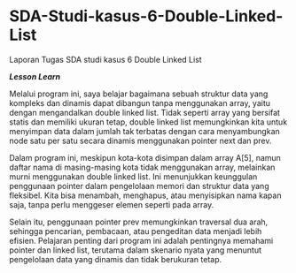 # SDA-Studi-kasus-6-Double-Linked-List
Laporan Tugas SDA studi kasus 6 Double Linked List

***Lesson Learn***

Melalui program ini, saya belajar bagaimana sebuah struktur data yang kompleks dan dinamis dapat dibangun tanpa menggunakan array, yaitu dengan mengandalkan double linked list. Tidak seperti array yang bersifat statis dan memiliki ukuran tetap, double linked list memungkinkan kita untuk menyimpan data dalam jumlah tak terbatas dengan cara menyambungkan node satu per satu secara dinamis menggunakan pointer next dan prev.

Dalam program ini, meskipun kota-kota disimpan dalam array A[5], namun daftar nama di masing-masing kota tidak menggunakan array, melainkan murni menggunakan double linked list. Ini menunjukkan keunggulan penggunaan pointer dalam pengelolaan memori dan struktur data yang fleksibel. Kita bisa menambah, menghapus, atau menyisipkan nama kapan saja, tanpa perlu menggeser elemen seperti pada array.

Selain itu, penggunaan pointer prev memungkinkan traversal dua arah, sehingga pencarian, pembacaan, atau pengeditan data menjadi lebih efisien. Pelajaran penting dari program ini adalah pentingnya memahami pointer dan linked list, terutama dalam skenario nyata yang menuntut pengelolaan data yang dinamis dan tidak berukuran tetap.

